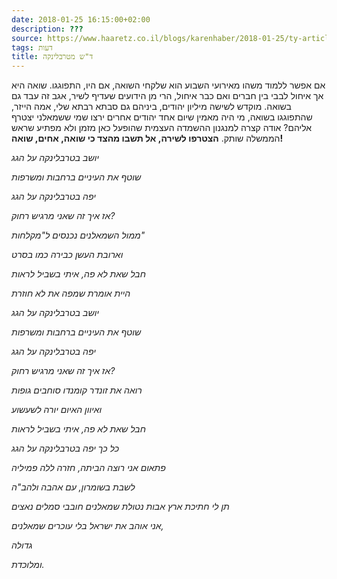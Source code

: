 ```yaml
---
date: 2018-01-25 16:15:00+02:00
description: ???
source: https://www.haaretz.co.il/blogs/karenhaber/2018-01-25/ty-article/0000017f-f8e1-d47e-a37f-f9fd237f0000
tags: דעות
title: ד"ש מטרבלינקה
---
```


אם אפשר ללמוד משהו מאירועי השבוע הוא שלקחי השואה, אם היו, התפוגגו. שואה היא אך איחול לבבי בין חברים ואם כבר איחול, הרי מן הידועים שעדיף לשיר, אגב זה עבד גם בשואה. מוקדש לשישה מיליון יהודים, ביניהם גם סבתא רבתא שלי, אמה הייזר, שהתפוגגו בשואה, מי היה מאמין שיום אחד יהודים אחרים ירצו שמי ששמאלני יצטרף אליהם? אודה קצרה למנגנון ההשמדה העצמית שהופעל כאן מזמן ולא מפתיע שראש הממשלה שותק. **הצטרפו לשירה, אל תשבו מהצד כי שואה, אחים, שואה!** 

*יושב בטרבלינקה על הגג*

*שוטף את העיניים ברחבות ומשרפות*

*יפה בטרבלינקה על הגג*

*אז איך זה שאני מרגיש רחוק?* 

*ממול השמאלנים נכנסים ל"מקלחות"*

*וארובת העשן כבירה כמו בסרט*

*חבל שאת לא פה, איתי בשביל לראות*

*היית אומרת שמפה את לא חוזרת* 

*יושב בטרבלינקה על הגג*

*שוטף את העיניים ברחבות ומשרפות*

*יפה בטרבלינקה על הגג*

*אז איך זה שאני מרגיש רחוק?* 

*רואה את זונדר קומנדו סוחבים גופות*

*ואיוון האיום יורה לשעשוע*

*חבל שאת לא פה, איתי בשביל לראות*

*כל כך יפה בטרבלינקה על הגג* 

*פתאום אני רוצה הביתה, חזרה ללה פמיליה*

*לשבת בשומרון, עם אהבה ולהב"ה*

*תן לי חתיכת ארץ אבות נטולת שמאלנים חובבי סמלים נאצים*

*אני אוהב את ישראל בלי עוכרים שמאלנים,*

*גדולה*

*ומלוכדת.*